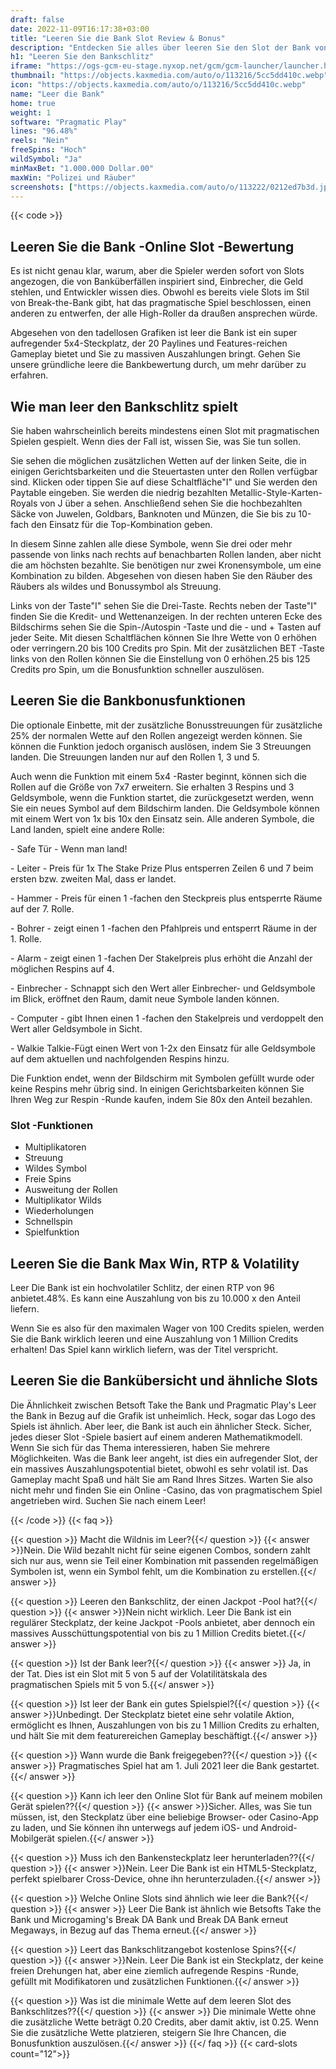 ```yaml
---
draft: false
date: 2022-11-09T16:17:38+03:00
title: "Leeren Sie die Bank Slot Review & Bonus"
description: "Entdecken Sie alles über leeren Sie den Slot der Bank von Pragmatic Play, RTP, Funktionen, Volatilität, Auszahlungen und erhalten Sie kostenlose Spins und Boni von den besten Online -Casinos!"
h1: "Leeren Sie den Bankschlitz"
iframe: "https://ogs-gcm-eu-stage.nyxop.net/gcm/gcm-launcher/launcher.html?gameUrl=https%3A%2F%2Fnyx.prerelease-env.biz%2Fgs2c%2Fcommon%2Fgames-html5%2Fnyx-game-loader.html%3Fenvid%3Deur%26stage%3D1&gameid=vs20emptybank&operatorid=241&sessionid=Free%3Asvajg017nfqda56gs0l10i1vk19&currency=USD&lang=en_us&mode=demo&device=desktop&lobbyurl=&ogsgameid=1510196"
thumbnail: "https://objects.kaxmedia.com/auto/o/113216/5cc5dd410c.webp"
icon: "https://objects.kaxmedia.com/auto/o/113216/5cc5dd410c.webp"
name: "Leer die Bank"
home: true
weight: 1
software: "Pragmatic Play"
lines: "96.48%"
reels: "Nein"
freeSpins: "Hoch"
wildSymbol: "Ja"
minMaxBet: "1.000.000 Dollar.00"
maxWin: "Polizei und Räuber"
screenshots: ["https://objects.kaxmedia.com/auto/o/113222/0212ed7b3d.jpeg"]
---
```


{{< code >}}<h2>Leeren Sie die Bank -Online Slot -Bewertung</h2><p>Es ist nicht genau klar, warum, aber die Spieler werden sofort von Slots angezogen, die von Banküberfällen inspiriert sind, Einbrecher, die Geld stehlen, und Entwickler wissen dies. Obwohl es bereits viele Slots im Stil von Break-the-Bank gibt, hat das pragmatische Spiel beschlossen, einen anderen zu entwerfen, der alle High-Roller da draußen ansprechen würde.</p><p>Abgesehen von den tadellosen Grafiken ist leer die Bank ist ein super aufregender 5x4-Steckplatz, der 20 Paylines und Features-reichen Gameplay bietet und Sie zu massiven Auszahlungen bringt. Gehen Sie unsere gründliche leere die Bankbewertung durch, um mehr darüber zu erfahren.</p><h2>Wie man leer den Bankschlitz spielt</h2><p>Sie haben wahrscheinlich bereits mindestens einen Slot mit pragmatischen Spielen gespielt. Wenn dies der Fall ist, wissen Sie, was Sie tun sollen.</p><p>Sie sehen die möglichen zusätzlichen Wetten auf der linken Seite, die in einigen Gerichtsbarkeiten und die Steuertasten unter den Rollen verfügbar sind. Klicken oder tippen Sie auf diese Schaltfläche"I" und Sie werden den Paytable eingeben. Sie werden die niedrig bezahlten Metallic-Style-Karten-Royals von J über a sehen. Anschließend sehen Sie die hochbezahlten Säcke von Juwelen, Goldbars, Banknoten und Münzen, die Sie bis zu 10-fach den Einsatz für die Top-Kombination geben.</p><p>In diesem Sinne zahlen alle diese Symbole, wenn Sie drei oder mehr passende von links nach rechts auf benachbarten Rollen landen, aber nicht die am höchsten bezahlte. Sie benötigen nur zwei Kronensymbole, um eine Kombination zu bilden. Abgesehen von diesen haben Sie den Räuber des Räubers als wildes und Bonussymbol als Streuung.</p><p>Links von der Taste"I" sehen Sie die Drei-Taste. Rechts neben der Taste"I" finden Sie die Kredit- und Wettenanzeigen. In der rechten unteren Ecke des Bildschirms sehen Sie die Spin-/Autospin -Taste und die - und + Tasten auf jeder Seite. Mit diesen Schaltflächen können Sie Ihre Wette von 0 erhöhen oder verringern.20 bis 100 Credits pro Spin. Mit der zusätzlichen BET -Taste links von den Rollen können Sie die Einstellung von 0 erhöhen.25 bis 125 Credits pro Spin, um die Bonusfunktion schneller auszulösen.</p><h2>Leeren Sie die Bankbonusfunktionen</h2><p>Die optionale Einbette, mit der zusätzliche Bonusstreuungen für zusätzliche 25% der normalen Wette auf den Rollen angezeigt werden können. Sie können die Funktion jedoch organisch auslösen, indem Sie 3 Streuungen landen. Die Streuungen landen nur auf den Rollen 1, 3 und 5.</p><p>Auch wenn die Funktion mit einem 5x4 -Raster beginnt, können sich die Rollen auf die Größe von 7x7 erweitern. Sie erhalten 3 Respins und 3 Geldsymbole, wenn die Funktion startet, die zurückgesetzt werden, wenn Sie ein neues Symbol auf dem Bildschirm landen. Die Geldsymbole können mit einem Wert von 1x bis 10x den Einsatz sein. Alle anderen Symbole, die Land landen, spielt eine andere Rolle:</p><p> - Safe Tür - Wenn man land!</p><p> - Leiter - Preis für 1x The Stake Prize Plus entsperren Zeilen 6 und 7 beim ersten bzw. zweiten Mal, dass er landet.</p><p> - Hammer - Preis für einen 1 -fachen den Steckpreis plus entsperrte Räume auf der 7. Rolle.</p><p> - Bohrer - zeigt einen 1 -fachen den Pfahlpreis und entsperrt Räume in der 1. Rolle.</p><p> - Alarm - zeigt einen 1 -fachen Der Stakelpreis plus erhöht die Anzahl der möglichen Respins auf 4.</p><p> - Einbrecher - Schnappt sich den Wert aller Einbrecher- und Geldsymbole im Blick, eröffnet den Raum, damit neue Symbole landen können.</p><p> - Computer - gibt Ihnen einen 1 -fachen den Stakelpreis und verdoppelt den Wert aller Geldsymbole in Sicht.</p><p> - Walkie Talkie-Fügt einen Wert von 1-2x den Einsatz für alle Geldsymbole auf dem aktuellen und nachfolgenden Respins hinzu.</p><p>Die Funktion endet, wenn der Bildschirm mit Symbolen gefüllt wurde oder keine Respins mehr übrig sind. In einigen Gerichtsbarkeiten können Sie Ihren Weg zur Respin -Runde kaufen, indem Sie 80x den Anteil bezahlen.</p><h3>
Slot -Funktionen</h3><ul>
<li></span>
Multiplikatoren</li>
<li></span>
Streuung</li>
<li></span>
Wildes Symbol</li>
<li></span>
Freie Spins</li>
<li></span>
Ausweitung der Rollen</li>
<li></span>
Multiplikator Wilds</li>
<li></span>
Wiederholungen</li>
<li></span>
Schnellspin</li>
<li></span>
Spielfunktion</li></ul><h2>Leeren Sie die Bank Max Win, RTP & Volatility</h2><p>Leer Die Bank ist ein hochvolatiler Schlitz, der einen RTP von 96 anbietet.48%. Es kann eine Auszahlung von bis zu 10.000 x den Anteil liefern.</p><p>Wenn Sie es also für den maximalen Wager von 100 Credits spielen, werden Sie die Bank wirklich leeren und eine Auszahlung von 1 Million Credits erhalten! Das Spiel kann wirklich liefern, was der Titel verspricht.</p><h2>Leeren Sie die Bankübersicht und ähnliche Slots</h2><p>Die Ähnlichkeit zwischen Betsoft Take the Bank und Pragmatic Play's Leer the Bank in Bezug auf die Grafik ist unheimlich. Heck, sogar das Logo des Spiels ist ähnlich. Aber leer, die Bank ist auch ein ähnlicher Steck. Sicher, jedes dieser Slot -Spiele basiert auf einem anderen Mathematikmodell. Wenn Sie sich für das Thema interessieren, haben Sie mehrere Möglichkeiten. Was die Bank leer angeht, ist dies ein aufregender Slot, der ein massives Auszahlungspotential bietet, obwohl es sehr volatil ist. Das Gameplay macht Spaß und hält Sie am Rand Ihres Sitzes. Warten Sie also nicht mehr und finden Sie ein Online -Casino, das von pragmatischem Spiel angetrieben wird. Suchen Sie nach einem Leer!</p>
{{< /code >}}
{{< faq >}}

{{< question >}} Macht die Wildnis im Leer?{{</ question >}}
{{< answer >}}Nein. Die Wild bezahlt nicht für seine eigenen Combos, sondern zahlt sich nur aus, wenn sie Teil einer Kombination mit passenden regelmäßigen Symbolen ist, wenn ein Symbol fehlt, um die Kombination zu erstellen.{{</ answer >}}

{{< question >}} Leeren den Bankschlitz, der einen Jackpot -Pool hat?{{</ question >}}
{{< answer >}}Nein nicht wirklich. Leer Die Bank ist ein regulärer Steckplatz, der keine Jackpot -Pools anbietet, aber dennoch ein massives Ausschüttungspotential von bis zu 1 Million Credits bietet.{{</ answer >}}

{{< question >}} Ist der Bank leer?{{</ question >}}
{{< answer >}} Ja, in der Tat. Dies ist ein Slot mit 5 von 5 auf der Volatilitätskala des pragmatischen Spiels mit 5 von 5.{{</ answer >}}

{{< question >}} Ist leer der Bank ein gutes Spielspiel?{{</ question >}}
{{< answer >}}Unbedingt. Der Steckplatz bietet eine sehr volatile Aktion, ermöglicht es Ihnen, Auszahlungen von bis zu 1 Million Credits zu erhalten, und hält Sie mit dem featurereichen Gameplay beschäftigt.{{</ answer >}}

{{< question >}} Wann wurde die Bank freigegeben??{{</ question >}}
{{< answer >}} Pragmatisches Spiel hat am 1. Juli 2021 leer die Bank gestartet.{{</ answer >}}

{{< question >}} Kann ich leer den Online Slot für Bank auf meinem mobilen Gerät spielen??{{</ question >}}
{{< answer >}}Sicher. Alles, was Sie tun müssen, ist, den Steckplatz über eine beliebige Browser- oder Casino-App zu laden, und Sie können ihn unterwegs auf jedem iOS- und Android-Mobilgerät spielen.{{</ answer >}}

{{< question >}} Muss ich den Bankensteckplatz leer herunterladen??{{</ question >}}
{{< answer >}}Nein. Leer Die Bank ist ein HTML5-Steckplatz, perfekt spielbarer Cross-Device, ohne ihn herunterzuladen.{{</ answer >}}

{{< question >}} Welche Online Slots sind ähnlich wie leer die Bank?{{</ question >}}
{{< answer >}} Leer Die Bank ist ähnlich wie Betsofts Take the Bank und Microgaming's Break DA Bank und Break DA Bank erneut Megaways, in Bezug auf das Thema erneut.{{</ answer >}}

{{< question >}} Leert das Bankschlitzangebot kostenlose Spins?{{</ question >}}
{{< answer >}}Nein. Leer Die Bank ist ein Steckplatz, der keine freien Drehungen hat, aber eine ziemlich aufregende Respins -Runde, gefüllt mit Modifikatoren und zusätzlichen Funktionen.{{</ answer >}}

{{< question >}} Was ist die minimale Wette auf dem leeren Slot des Bankschlitzes??{{</ question >}}
{{< answer >}} Die minimale Wette ohne die zusätzliche Wette beträgt 0.20 Credits, aber damit aktiv, ist 0.25. Wenn Sie die zusätzliche Wette platzieren, steigern Sie Ihre Chancen, die Bonusfunktion auszulösen.{{</ answer >}}
{{</ faq >}}
{{< card-slots count="12">}}